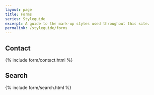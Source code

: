 ```yaml
---
layout: page
title: Forms
series: Styleguide
excerpt: A guide to the mark-up styles used throughout this site.
permalink: /styleguide/forms
---
```

## Contact
{% include form/contact.html %}

## Search
{% include form/search.html %}
